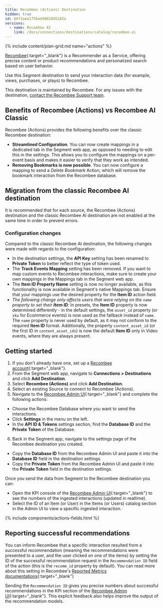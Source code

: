 ```yaml
---
title: Recombee (Actions) Destination
hidden: true
id: 66f2aea175bae98028d5185a
versions:
  - name: Recombee AI
    link: /docs/connections/destinations/catalog/recombee-ai     
---
```


{% include content/plan-grid.md name="actions" %}

[Recombee](https://recombee.com/?utm_source=segmentio&utm_medium=docs&utm_campaign=partners){:target="_blank”} is a Recommender as a Service, offering precise content or product recommendations and personalized search based on user behavior.

Use this Segment destination to send your interaction data (for example, views, purchases, or plays) to Recombee.

This destination is maintained by Recombee. For any issues with the destination, [contact the Recombee Support team](mailto:support@recombee.com).

## Benefits of Recombee (Actions) vs Recombee AI Classic

Recombee (Actions) provides the following benefits over the classic Recombee destination:

- **Streamlined Configuration**. You can now create mappings in a dedicated tab in the Segment web app, as opposed to needing to edit this in the settings. This allows you to configure the mappings on a per-event basis and makes it easier to verify that they work as intended.
- **Removing Bookmarks is now possible**. You can now configure a mapping to send a *Delete Bookmark* Action, which will remove the bookmark interaction from the Recombee database.

## Migration from the classic Recombee AI destination

It is recommended that for each source, the Recombee (Actions) destination and the classic Recombee AI destination are not enabled at the same time in order to prevent errors.

### Configuration changes

Compared to the classic Recombee AI destination, the following changes were made with regards to the configuration:

- In the destination settings, the **API Key** setting has been renamed to **Private Token** to better reflect the type of token used.
- The **Track Events Mapping** setting has been removed. If you want to map custom events to Recombee interactions, make sure to create your own mappings in the Mappings tab in the Segment web app.
- The **Item ID Property Name** setting is now no longer available, as this functionality is now available in Segment's native Mappings tab. Ensure that your mappings use the desired property for the **Item ID** action field.
- *The following change only affects users that were relying on the `name` property to set their **Item ID**:* In presets, the **Item ID** property is now determined differently - in the default settings, the `asset_id` property (or `sku` for Ecommerce events) is now used as the fallback instead of `name`. The `name` property is never used by default, as it may not conform to the required **Item ID** format. Additionally, the property `content_asset_id` (or the first ID in `content_asset_ids`) is now the default **Item ID** only in Video events, where they are always present. 

## Getting started

1. If you don't already have one, set up a [Recombee account](https://recombee.com/?utm_source=segmentio&utm_medium=docs&utm_campaign=partners){:target="_blank"}.
2. From the Segment web app, navigate to **Connections > Destinations** and click **Add Destination**.
3. Select **Recombee (Actions)** and click **Add Destination**.
4. Select an existing Source to connect to Recombee (Actions).
5. Navigate to the [Recombee Admin UI](https://admin.recombee.com){:target="_blank"} and complete the following actions:
  - Choose the Recombee Database where you want to send the interactions.
  - Click **Settings** in the menu on the left.
  - In the **API ID & Tokens** settings section, find the **Database ID** and the **Private Token** of the Database.
6. Back in the Segment app, navigate to the settings page of the Recombee destination you created.
  - Copy the **Database ID** from the Recombee Admin UI and paste it into the **Database ID** field in the destination settings.
  - Copy the **Private Token** from the Recombee Admin UI and paste it into the **Private Token** field in the destination settings.

Once you send the data from Segment to the Recombee destination you can:
  - Open the KPI console of the [Recombee Admin UI](https://admin.recombee.com){:target="_blank"} to see the numbers of the ingested interactions (updated in realtime).
  - Select the ID of an Item (or User) in the Items (or Users) catalog section in the Admin UI to view a specific ingested interaction.

{% include components/actions-fields.html %}

## Reporting successful recommendations

You can inform Recombee that a specific interaction resulted from a successful recommendation (meaning the recommendations were presented to a user, and the user clicked on one of the items) by setting the ID of the successful recommendation request in the `Recommendation ID` field of the action (this is the `recomm_id` property by default). You can read more about this setting in Recombee's [Reported Metrics documentations](https://docs.recombee.com/admin_ui.html#reported-metrics){:target="_blank"}

Sending the `Recommendation ID` gives you precise numbers about successful recommendations in the KPI section of the [Recombee Admin UI](https://admin.recombee.com){:target="_blank"}. This explicit feedback also helps improve the output of the recommendation models.